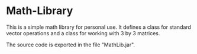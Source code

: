 # Math-Library

This is a simple math library for personal use. It defines a class for standard vector operations and a class for working with 3 by 3 matrices.<p>The source code is exported in the file "MathLib.jar".</p>
